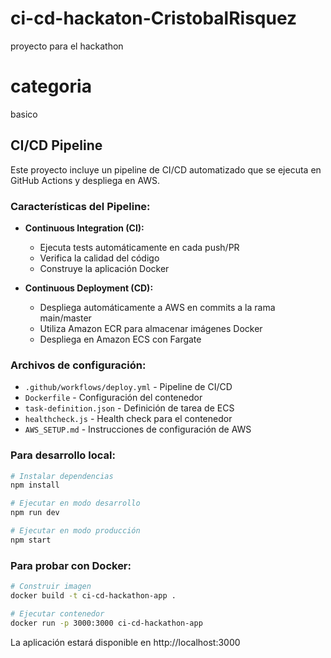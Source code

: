 # ci-cd-hackaton-CristobalRisquez
proyecto para el hackathon

# categoria
basico

## CI/CD Pipeline

Este proyecto incluye un pipeline de CI/CD automatizado que se ejecuta en GitHub Actions y despliega en AWS.

### Características del Pipeline:

- **Continuous Integration (CI):**
  - Ejecuta tests automáticamente en cada push/PR
  - Verifica la calidad del código
  - Construye la aplicación Docker

- **Continuous Deployment (CD):**
  - Despliega automáticamente a AWS en commits a la rama main/master
  - Utiliza Amazon ECR para almacenar imágenes Docker
  - Despliega en Amazon ECS con Fargate

### Archivos de configuración:

- `.github/workflows/deploy.yml` - Pipeline de CI/CD
- `Dockerfile` - Configuración del contenedor
- `task-definition.json` - Definición de tarea de ECS
- `healthcheck.js` - Health check para el contenedor
- `AWS_SETUP.md` - Instrucciones de configuración de AWS

### Para desarrollo local:

```bash
# Instalar dependencias
npm install

# Ejecutar en modo desarrollo
npm run dev

# Ejecutar en modo producción
npm start
```

### Para probar con Docker:

```bash
# Construir imagen
docker build -t ci-cd-hackathon-app .

# Ejecutar contenedor
docker run -p 3000:3000 ci-cd-hackathon-app
```

La aplicación estará disponible en http://localhost:3000